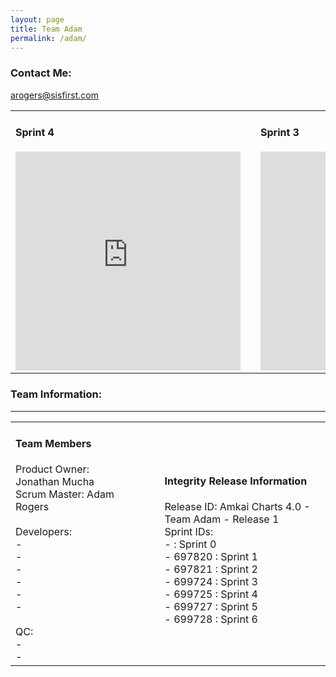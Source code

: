```yaml
---
layout: page
title: Team Adam
permalink: /adam/
---
```

### Contact Me:
[arogers@sisfirst.com](mailto:arogers@sisfirst.com)

<table>
<tr width='900px'>
<td><h4>Sprint 4</h4><iframe width='360' height='350' src='https://burndownfortrello.com/embed/509zc75aa4' frameborder='0'></iframe></td>
<td></td>
<td><h4>Sprint 3</h4><iframe width='360' height='350' src='https://burndownfortrello.com/embed/olrlj1zt52' frameborder='0'></iframe></td>
</tr>
</table>

### Team Information:
---
<table>
<tr width='1280px'>
<td width='380px'><h4>Team Members</h4>Product Owner: Jonathan Mucha <br/>
Scrum Master: Adam Rogers<br/><br/>
Developers:<br/>
 - <br/>
 - <br/>
 - <br/>
 - <br/>
 - <br/>
 - <br/><br/>
QC:<br/>
 - <br/>
 - <br/></td>
<td width='40px'></td>
<td width='540px'>
<h4>Integrity Release Information</h4>
Release ID: <ID> Amkai Charts 4.0 - Team Adam - Release 1<br/>
Sprint IDs:<br/>
 - : Sprint 0<br/>
 - 697820 : Sprint 1<br/>
 - 697821 : Sprint 2<br/>
 - 699724 : Sprint 3<br/>
 - 699725 : Sprint 4<br/>
 - 699727 : Sprint 5<br/>
 - 699728 : Sprint 6<br/></td>
</tr>
</table>
